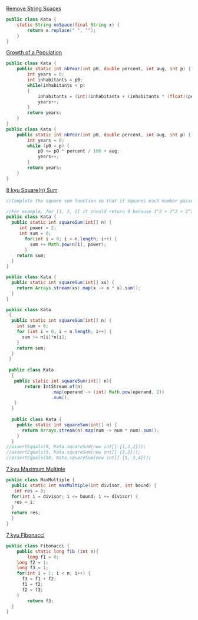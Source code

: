 [Remove String Spaces](https://www.codewars.com/kata/57eae20f5500ad98e50002c5/solutions/java)
```java
public class Kata {
    static String noSpace(final String x) {
        return x.replace(" ", "");
    }
}
```
[Growth of a Population](https://www.codewars.com/kata/growth-of-a-population/train/java)
```java
public class Kata {
    public static int nbYear(int p0, double percent, int aug, int p) {
        int years = 0;
        int inhabitants = p0;
        while(inhabitants < p)
        {
            inhabitants = (int)(inhabitants + (inhabitants * (float)(percent/100)) + aug);
            years++;
        }
        return years;
    }
}
public class Kata {
    public static int nbYear(int p0, double percent, int aug, int p) {
        int years = 0;
        while (p0 < p) {
            p0 += p0 * percent / 100 + aug;
            years++;
        }
        return years;
    }
}
```
[8 kyu Square(n) Sum](https://www.codewars.com/kata/square-n-sum/train/java)
```java
//Complete the square sum function so that it squares each number passed into it and then sums the results together.

//For example, for [1, 2, 2] it should return 9 because 1^2 + 2^2 + 2^2 = 9.
public class Kata {
  public static int squareSum(int[] n) { 
     int power = 2;
     int sum = 0;
       for(int i = 0; i < n.length; i++) {
         sum += Math.pow(n[i], power);
       }
    return sum;
  }
}

public class Kata {
  public static int squareSum(int[] xs) {
    return Arrays.stream(xs).map(x -> x * x).sum();
  }
}

public class Kata 
 {
  public static int squareSum(int[] n) {
    int sum = 0;
    for (int i = 0; i < n.length; i++) {
      sum += n[i]*n[i];
    }
    return sum;
  }
 }
 
 public class Kata
  {
   public static int squareSum(int[] n){ 
       return IntStream.of(n)
                 .map(operand -> (int) Math.pow(operand, 2))
                 .sum();
   }
  }
  
  public class Kata {
    public static int squareSum(int[] n) { 
      return Arrays.stream(n).map(num -> num * num).sum();
    }
  }
//assertEquals(9, Kata.squareSum(new int[] {1,2,2}));
//assertEquals(5, Kata.squareSum(new int[] {1,2}));
//assertEquals(50, Kata.squareSum(new int[] {5,-3,4}));
```
[7 kyu Maximum Multiple](https://www.codewars.com/kata/maximum-multiple/train/javascript)
```java
public class MaxMultiple {
  public static int maxMultiple(int divisor, int bound) {
   int res = 0;
  for(int i = divisor; i <= bound; i += divisor) {
   res = i;
  }
  return res;
  }
}
```
[7 kyu Fibonacci](https://www.codewars.com/kata/fibonacci/train/java)
```java
public class Fibonacci {
	public static long fib (int n){
		long f1 = 0;
    long f2 = 1;
    long f3 = 1;
    for(int i = 1; i < n; i++) {
      f3 = f1 + f2;
      f1 = f2;
      f2 = f3;
    }
		return f3;
  }
}
```

